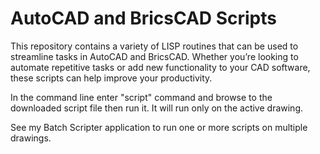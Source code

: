 # AutoCAD and BricsCAD Scripts
This repository contains a variety of LISP routines that can be used to streamline tasks in AutoCAD and BricsCAD. Whether you’re looking to automate repetitive tasks or add new functionality to your CAD software, these scripts can help improve your productivity.

In the command line enter "script" command and browse to the downloaded script file then run it. It will run only on the active drawing.

See my Batch Scripter application to run one or more scripts on multiple drawings.
